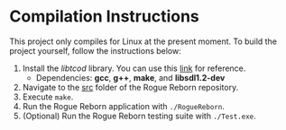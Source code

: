 # Compilation Instructions

This project only compiles for Linux at the present moment.  To build the project yourself, follow the instructions below:  

1. Install the *libtcod* library.  You can use this [link](http://roguecentral.org/doryen/data/libtcod/doc/1.5.2/html2/compile_libtcod_linux.html?c=true) for reference.
   * Dependencies: **gcc**, **g++**, **make**, and **libsdl1.2-dev**
2. Navigate to the [src](src) folder of the Rogue Reborn repository.
3. Execute `make`.
4. Run the Rogue Reborn application with `./RogueReborn`.
5. (Optional) Run the Rogue Reborn testing suite with `./Test.exe`.